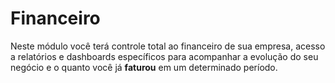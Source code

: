 # Financeiro

Neste módulo você terá controle total ao financeiro de sua empresa, acesso a relatórios e dashboards específicos para acompanhar a evolução do seu negócio e o quanto você já **faturou** em um determinado período.

